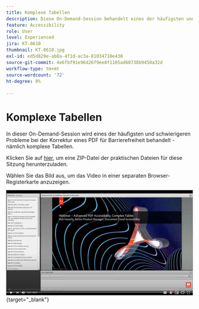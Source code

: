 ```yaml
---
title: Komplexe Tabellen
description: Diese On-Demand-Session behandelt eines der häufigsten und schwierigeren Probleme bei der Behebung eines PDF für Barrierefreiheit - komplexe Tabellen
feature: Accessibility
role: User
level: Experienced
jira: KT-8610
thumbnail: KT-8610.jpg
exl-id: ed5d829e-ab8a-4f1d-ac3a-81034710e438
source-git-commit: 4e6fbf91e96d26f9ee8f1105ad68738b9450a32d
workflow-type: tm+mt
source-wordcount: '72'
ht-degree: 0%

---
```


# Komplexe Tabellen

In dieser On-Demand-Session wird eines der häufigsten und schwierigeren Probleme bei der Korrektur eines PDF für Barrierefreiheit behandelt - nämlich komplexe Tabellen.

Klicken Sie auf [hier](../assets/accessibilitysession3.zip), um eine ZIP-Datei der praktischen Dateien für diese Sitzung herunterzuladen.

Wählen Sie das Bild aus, um das Video in einer separaten Browser-Registerkarte anzuzeigen.

[![Video zu Session 3](../assets/Accessibilitysession3_YT.png)](https://youtu.be/kcM_jyHGd6Y){target="_blank"}
